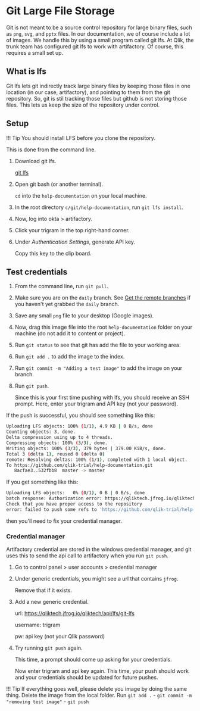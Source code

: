 # Git Large File Storage

Git is not meant to be a source control repository for large binary files, such as `png`, `svg`, and `pptx` files. In our documentation, we of course include a lot of images. We handle this by using a small program called git lfs. At Qlik, the trunk team has configured git lfs to work with artifactory. Of course, this requires a small set up.

## What is lfs

Git lfs lets git indirectly track large binary files by keeping those files in one location (in our case, artifactory), and pointing to them from the git repository. So, git is stil tracking those files but github is not storing those files. This lets us keep the size of the repository under control.

## Setup

!!! Tip
    You should install LFS before you clone the repository.

This is done from the command line.

1. Download git lfs.

    [git lfs](https://git-lfs.github.com/)

1. Open git bash (or another terminal).

    `cd` into the `help-documentation` on your local machine.

1. In the root directory `c/git/help-documentation`, run `git lfs install`.

1. Now, log into okta > artifactory.

1. Click your trigram in the top right-hand corner.

1. Under *Authentication Settings*, generate API key.

    Copy this key to the clip board.

## Test credentials

1. From the command line, run `git pull`.

1. Make sure you are on the `daily` branch. See [Get the remote branches](remote.md) if you haven't yet grabbed the `daily` branch.

1. Save any small `png` file to your desktop (Google images).

1. Now, drag this image file into the root `help-documentation` folder on your machine (do not add it to content or project).

1. Run `git status` to see that git has add the file to your working area.

1. Run `git add .` to add the image to the index.

1. Run `git commit -m "Adding a test image"` to add the image on your branch.

1. Run `git push`.

    Since this is your first time pushing with lfs, you should receive an SSH prompt. Here, enter your trigram and API key (not your password).

If the push is successful, you should see something like this:

```bash
Uploading LFS objects: 100% (1/1), 4.9 KB | 0 B/s, done
Counting objects: 3, done.
Delta compression using up to 4 threads.
Compressing objects: 100% (3/3), done.
Writing objects: 100% (3/3), 379 bytes | 379.00 KiB/s, done.
Total 3 (delta 1), reused 0 (delta 0)
remote: Resolving deltas: 100% (1/1), completed with 1 local object.
To https://github.com/qlik-trial/help-documentation.git
   8acfae3..532fbb8  master -> master
```

If you get something like this:

```bash
Uploading LFS objects:   0% (0/1), 0 B | 0 B/s, done
batch response: Authorization error: https://qliktech.jfrog.io/qliktech/api/lfs/git-lfs/objects/batch
Check that you have proper access to the repository
error: failed to push some refs to 'https://github.com/qlik-trial/help-documentation.git'
```

then you'll need to fix your credential manager.

### Credential manager

Artifactory credential are stored in the windows credential manager, and git uses this to send the api call to artifactory when you run `git push`.

1. Go to control panel > user accounts > credential manager

1. Under generic credentials, you might see a url that contains `jfrog`.

    Remove that if it exists.

1. Add a new generic credential.

    url: https://qliktech.jfrog.io/qliktech/api/lfs/git-lfs

    username: trigram

    pw: api key (not your Qlik password)

1. Try running `git push` again.

    This time, a prompt should come up asking for your credentials.

    Now enter trigram and api key again. This time, your push should work and your credentials should be updated for future pushes.

!!! Tip
    If everything goes well, please delete you image by doing the same thing.
    Delete the image from the local folder.
    Run `git add .` - `git commit -m "removing test image"` - `git push`

